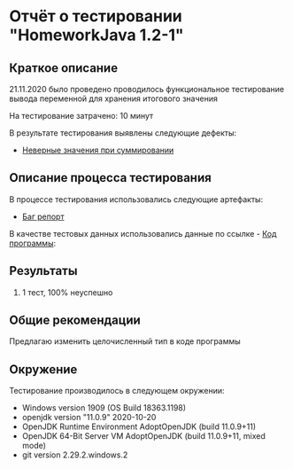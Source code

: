 # Отчёт о тестировании "HomeworkJava 1.2-1"

## Краткое описание
21.11.2020  было проведено проводилось функциональное тестирование вывода переменной для хранения итогового значения

На тестирование затрачено: 10 минут

В результате тестирования выявлены следующие дефекты:

* [Неверные значения при суммировании](https://github.com/EgorovVladimirSpb/EgorovVladimirSpb-javahomework-1.2-1/issues/1)

## Описание процесса тестирования
В процессе тестирования использовались следующие артефакты:

* [Баг репорт](https://docs.google.com/spreadsheets/d/1luiAes5WwG6xvtw7gqQ408djToilFiR87Y7DaNsQwnI/edit#gid=0)

В качестве тестовых данных использовались данные по ссылке - 
[Код программы](https://github.com/EgorovVladimirSpb/EgorovVladimirSpb-javahomework-1.2-1/blob/main/HomeworkJava1.2-1.md):

## Результаты

1. 1 тест, 100% неуспешно

## Общие рекомендации

Предлагаю изменить целочисленный тип в коде программы

## Окружение

Тестирование производилось в следующем окружении:

* Windows version 1909 (OS Build 18363.1198)
* openjdk version "11.0.9" 2020-10-20
* OpenJDK Runtime Environment AdoptOpenJDK (build 11.0.9+11)
* OpenJDK 64-Bit Server VM AdoptOpenJDK (build 11.0.9+11, mixed mode)
* git version 2.29.2.windows.2
